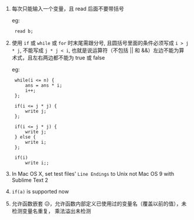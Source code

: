 1. 每次只能输入一个变量，且 read 后面不要带括号

    eg:

        read b;

2. 使用 `if` 或 `while` 或 `for` 时末尾需跟分号, 且圆括号里面的条件必须写成 `i > j * j`, 不能写成 `j * j < i`,
也就是说运算符（不包括 || 和 &&）左边不能为算术式，且左右两边都不能为 true 或 false

    eg:

        while(i <= n) {
            ans = ans * i;
            i++;
        };

        if(i <= j * j) {
            write j;
        };

        if(i <= j * j) {
            write j;
        } else {
            write i;
        };

        if(i)
            write i;;

3. In Mac OS X, set test files' `Line Endings` to Unix not Mac OS 9 with Sublime Text 2

4. `if(a)` is supported now

5. 允许函数嵌套 😥，允许函数内部定义已使用过的变量名（覆盖以前的值），未检测变量名重复， 乘法溢出未检测



